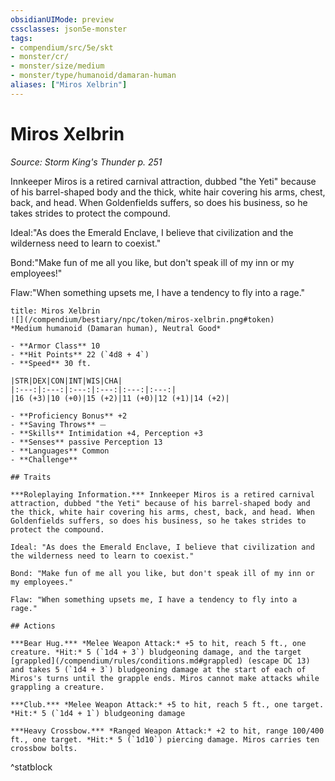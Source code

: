 ```yaml
---
obsidianUIMode: preview
cssclasses: json5e-monster
tags:
- compendium/src/5e/skt
- monster/cr/
- monster/size/medium
- monster/type/humanoid/damaran-human
aliases: ["Miros Xelbrin"]
---
```

# Miros Xelbrin
*Source: Storm King's Thunder p. 251*  

Innkeeper Miros is a retired carnival attraction, dubbed "the Yeti" because of his barrel-shaped body and the thick, white hair covering his arms, chest, back, and head. When Goldenfields suffers, so does his business, so he takes strides to protect the compound.

Ideal:"As does the Emerald Enclave, I believe that civilization and the wilderness need to learn to coexist."

Bond:"Make fun of me all you like, but don't speak ill of my inn or my employees!"

Flaw:"When something upsets me, I have a tendency to fly into a rage."

```ad-statblock
title: Miros Xelbrin
![](/compendium/bestiary/npc/token/miros-xelbrin.png#token)
*Medium humanoid (Damaran human), Neutral Good*

- **Armor Class** 10 
- **Hit Points** 22 (`4d8 + 4`)
- **Speed** 30 ft.

|STR|DEX|CON|INT|WIS|CHA|
|:---:|:---:|:---:|:---:|:---:|:---:|
|16 (+3)|10 (+0)|15 (+2)|11 (+0)|12 (+1)|14 (+2)|

- **Proficiency Bonus** +2
- **Saving Throws** ⏤
- **Skills** Intimidation +4, Perception +3
- **Senses** passive Perception 13
- **Languages** Common
- **Challenge** 

## Traits

***Roleplaying Information.*** Innkeeper Miros is a retired carnival attraction, dubbed "the Yeti" because of his barrel-shaped body and the thick, white hair covering his arms, chest, back, and head. When Goldenfields suffers, so does his business, so he takes strides to protect the compound.

Ideal: "As does the Emerald Enclave, I believe that civilization and the wilderness need to learn to coexist."

Bond: "Make fun of me all you like, but don't speak ill of my inn or my employees."

Flaw: "When something upsets me, I have a tendency to fly into a rage."

## Actions

***Bear Hug.*** *Melee Weapon Attack:* +5 to hit, reach 5 ft., one creature. *Hit:* 5 (`1d4 + 3`) bludgeoning damage, and the target [grappled](/compendium/rules/conditions.md#grappled) (escape DC 13) and takes 5 (`1d4 + 3`) bludgeoning damage at the start of each of Miros's turns until the grapple ends. Miros cannot make attacks while grappling a creature.

***Club.*** *Melee Weapon Attack:* +5 to hit, reach 5 ft., one target. *Hit:* 5 (`1d4 + 1`) bludgeoning damage

***Heavy Crossbow.*** *Ranged Weapon Attack:* +2 to hit, range 100/400 ft., one target. *Hit:* 5 (`1d10`) piercing damage. Miros carries ten crossbow bolts.
```
^statblock